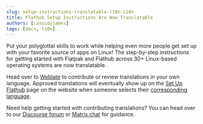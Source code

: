 ```yaml
---
slug: setup-instructions-translatable-l10n-i18n
title: Flathub Setup Instructions Are Now Translatable
authors: [cassidyjames]
tags: [docs, l10n]
---
```


Put your polyglottal skills to work while helping even more people get set up with your favorite source of apps on Linux! The step-by-step instructions for getting started with Flatpak and Flathub across 30+ Linux-based operating systems are now translatable.

<!-- truncate -->

Head over to [Weblate](https://hosted.weblate.org/projects/flathub/distros/) to contribute or review translations in your own language. Approved translations will eventually show up on the [Set Up Flathub](https://flathub.org/setup) page on the website when someone selects their [corresponding language](https://flathub.org/languages).

Need help getting started with contributing translations? You can head over to our [Discourse forum](https://discourse.flathub.org/) or [Matrix chat](https://matrix.to/#/#flathub:matrix.org) for guidance.
